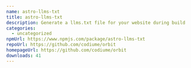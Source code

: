 ```yaml
---
name: astro-llms-txt
title: astro-llms-txt
description: Generate a llms.txt file for your website during build
categories:
  - uncategorized
npmUrl: https://www.npmjs.com/package/astro-llms-txt
repoUrl: https://github.com/codiume/orbit
homepageUrl: https://github.com/codiume/orbit
downloads: 41
---
```

